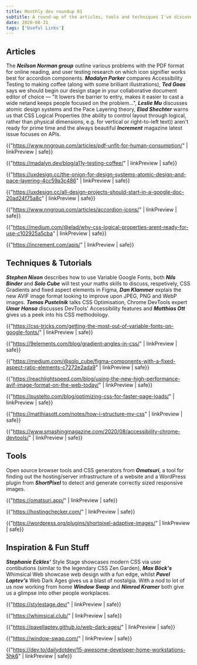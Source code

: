 ```yaml
---
title: Monthly dev roundup 01
subtitle: A round-up of the articles, tools and techniques I've discovered over the past month of August 2020.
date: 2020-08-31
tags: ['Useful Links']
---
```


## Articles

The ***Neilson Norman group*** outline various problems with the PDF format for online reading, and user testing research on which icon signifier works best for accordion components. ***Madalyn Parker*** compares Accessibility Testing to making coffee (along with some brilliant illustrations), ***Ted Goas*** says we should begin our design stage in your collaborative document editor of choice — "It lowers the barrier to entry, makes it easier to cast a wide netand keeps people focused on the problem...", ***Leslie Mu*** discusses atomic design systems and the Pace Layering theory, ***Elad Shechter*** warns us that CSS Logical Properties (the ability to control layout through logical, rather than physical dimensions, e.g. for vertical or right-to-left text)) aren't ready for prime time and the always beautiful ***Increment*** magazine latest issue focuses on APIs.

{{"https://www.nngroup.com/articles/pdf-unfit-for-human-consumption/" | linkPreview | safe}}

{{"https://madalyn.dev/blog/a11y-testing-coffee/" | linkPreview | safe}}

{{"https://uxdesign.cc/the-onion-for-design-systems-atomic-design-and-pace-layering-4cc59a3c486" | linkPreview | safe}}

{{"https://uxdesign.cc/all-design-projects-should-start-in-a-google-doc-20ad24f75a8c" | linkPreview | safe}}

{{"https://www.nngroup.com/articles/accordion-icons/" | linkPreview | safe}}

{{"https://medium.com/@elad/why-css-logical-properties-arent-ready-for-use-c102925a5cba" | linkPreview | safe}}

{{"https://increment.com/apis/" | linkPreview | safe}}

## Techniques & Tutorials

***Stephen Nixon*** describes how to use Variable Google Fonts, both ***Nils Binder*** and ***Solo Cube*** will test your maths skills to discuss, respetively, CSS Gradients and fixed aspect elements in Figma, ***Dan Klammer*** explais the new AVIF image format looking to improve upon JPEG, PNG and WebP images. ***Tomas Pustelnik*** talks CSS Optimisation, Chrome DevTools expert ***Umar Hansa*** discusses DevTools' Accessibility features and ***Matthias Ott*** gives us a peek into his CSS methodology. 

{{"https://css-tricks.com/getting-the-most-out-of-variable-fonts-on-google-fonts/" | linkPreview | safe}}

{{"https://9elements.com/blog/gradient-angles-in-css/" | linkPreview | safe}}

{{"https://medium.com/@solo_cube/figma-components-with-a-fixed-aspect-ratio-elements-c7272e2ada9" | linkPreview | safe}}

{{"https://reachlightspeed.com/blog/using-the-new-high-performance-avif-image-format-on-the-web-today/" | linkPreview | safe}}

{{"https://pustelto.com/blog/optimizing-css-for-faster-page-loads/" | linkPreview | safe}}

{{"https://matthiasott.com/notes/how-i-structure-my-css" | linkPreview | safe}}

{{"https://www.smashingmagazine.com/2020/08/accessibility-chrome-devtools/" | linkPreview | safe}}

## Tools

Open source browser tools and CSS generators from ***Omatsuri***, a tool for finding out the hosting/server infrastructure of a website and a WordPress plugin from ***ShortPixel*** to detect and generate correctly sized responsive images.

{{"https://omatsuri.app/" | linkPreview | safe}}

{{"https://hostingchecker.com/" | linkPreview | safe}}

{{"https://wordpress.org/plugins/shortpixel-adaptive-images/" | linkPreview | safe}}

## Inspiration & Fun Stuff

***Stephanie Eckles'*** Style Stage showcases modern CSS via user contibutions (similar to the legendary CSS Zen Garden), ***Max Böck's*** Whimsical Web showcase web design with a fun edge, whilst ***Pavel Laptev's*** Web Dark Ages gives us a blast of nostalgia. With a nod to lot of us now working from home ***Window Swap*** and ***Nimrod Kramer*** both give us a glimpse into other people workplaces.

{{"https://stylestage.dev/" | linkPreview | safe}}

{{"https://whimsical.club/" | linkPreview | safe}}

{{"https://pavellaptev.github.io/web-dark-ages/" | linkPreview | safe}}

{{"https://window-swap.com/" | linkPreview | safe}}

{{"https://dev.to/dailydotdev/15-awesome-developer-home-workstations-5hk6" | linkPreview | safe}}
